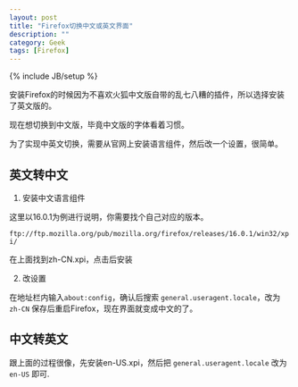 ```yaml
---
layout: post
title: "Firefox切换中文或英文界面"
description: ""
category: Geek
tags: [Firefox]
---
```

{% include JB/setup %}

安装Firefox的时候因为不喜欢火狐中文版自带的乱七八糟的插件，所以选择安装了英文版的。

现在想切换到中文版，毕竟中文版的字体看着习惯。

为了实现中英文切换，需要从官网上安装语言组件，然后改一个设置，很简单。
 
## 英文转中文

1. 安装中文语言组件

这里以16.0.1为例进行说明，你需要找个自己对应的版本。

`ftp://ftp.mozilla.org/pub/mozilla.org/firefox/releases/16.0.1/win32/xpi/`

在上面找到zh-CN.xpi，点击后安装

2. 改设置

在地址栏内输入`about:config`，确认后搜索 `general.useragent.locale`，改为 `zh-CN`
保存后重启Firefox，现在界面就变成中文的了。

## 中文转英文

跟上面的过程很像，先安装en-US.xpi，然后把 `general.useragent.locale` 改为 `en-US` 即可. 
